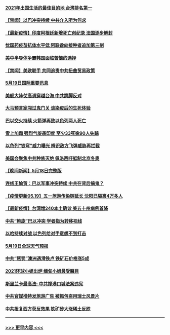 #### [2021年出国生活的最佳目的地 台湾排名第一](../pages/prog202/a103123111.md?t=05200301) 
#### [【禁闻】以巴冲突持续 中共介入所为何求](../pages/prog202/a103123257.md?t=05200301) 
#### [【最新疫情】印度阿根廷新增死亡创纪录 法国逐步解封](../pages/prog202/a103123254.md?t=05200301) 
#### [忧国药疫苗抗体水平低 阿联酋向接种者追加第三剂](../pages/prog202/a103123115.md?t=05200301) 
#### [美中半导体争霸韩国面临苦恼的选择](../pages/prog202/a103123135.md?t=05200301) 
#### [【禁闻】美欧联手 共同追责中共扭曲贸易政策](../pages/prog202/a103123141.md?t=05200301) 
#### [5月19日国际重要讯息](../pages/prog202/a103123008.md?t=05200301) 
#### [美舰大阵仗高调穿越台海 中共跳脚反对](../pages/prog202/a103122983.md?t=05200301) 
#### [大马预言家闯过鬼门关 谈染疫后的生死体验](../pages/prog202/a103122900.md?t=05200301) 
#### [巴以交火持续 火箭弹再致以色列两人死亡](../pages/prog202/a103122560.md?t=05200301) 
#### [雪上加霜 强烈气旋袭印度 至少33死逾90人失踪](../pages/prog202/a103122783.md?t=05200301) 
#### [以色列“铁穹”威力曝光 辨识敌方飞弹威胁再拦截](../pages/prog202/a103122755.md?t=05200301) 
#### [美国会聚焦中共种族灭绝 佩洛西吁抵制北京冬奥](../pages/prog202/a103122750.md?t=05200301) 
#### [【晚间新闻】5月18日完整版](../pages/prog202/a103122713.md?t=05200301) 
#### [连线王愉贺：巴以军事冲突持续 中共在背后搞鬼？](../pages/prog202/a103121817.md?t=05200301) 
#### [【疫情更新05.19】五一旅游传染链延长 沈阳已隔离4万多人](../pages/prog202/a103114528.md?t=05200301) 
#### [【最新疫情】台湾增240本土确诊 美五十州病例首降](../pages/prog202/a103122359.md?t=05200301) 
#### [中共“斡旋”巴以冲突 学者指为转移视线](../pages/prog202/a103122569.md?t=05200301) 
#### [以哈持续对战 以色列给对手意想不到打击](../pages/prog202/a103122597.md?t=05200301) 
#### [5月19日全球天气预报](../pages/prog202/a103122586.md?t=05200301) 
#### [中共“惩罚”澳洲遇滑铁卢 铁矿石价格涨5成](../pages/prog202/a103122589.md?t=05200301) 
#### [2021环球小姐出炉 缅甸小姐最受瞩目](../pages/prog202/a103122564.md?t=05200301) 
#### [斯里兰卡最高法: 中共撑港口城法案违宪](../pages/prog202/a103122567.md?t=05200301) 
#### [中共官媒推特发旅游广告 被抓包盗用瑞士风景片](../pages/prog202/a103122480.md?t=05200301) 
#### [中共报复西方获反效果 铁矿砂大涨稀土反跌](../pages/prog202/a103122428.md?t=05200301) 

----
#### [ >>> 更早内容 <<< ](../indexes/prog202-earlier.md)

